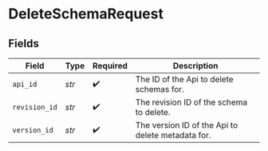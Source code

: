 # DeleteSchemaRequest


## Fields

| Field                                             | Type                                              | Required                                          | Description                                       |
| ------------------------------------------------- | ------------------------------------------------- | ------------------------------------------------- | ------------------------------------------------- |
| `api_id`                                          | *str*                                             | :heavy_check_mark:                                | The ID of the Api to delete schemas for.          |
| `revision_id`                                     | *str*                                             | :heavy_check_mark:                                | The revision ID of the schema to delete.          |
| `version_id`                                      | *str*                                             | :heavy_check_mark:                                | The version ID of the Api to delete metadata for. |